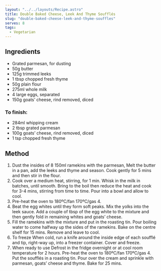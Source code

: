 ```yaml
---
layout: "../../layouts/Recipe.astro"
title: Double Baked Cheese, Leek And Thyme Soufflés
slug: "double-baked-cheese-leek-and-thyme-souffles"
serves: 8
tags:
  - Vegetarian
---
```


## Ingredients

- Grated parmesan, for dusting
- 50g butter
- 125g trimmed leeks
- 1 tbsp chopped fresh thyme
- 50g plain flour
- 275ml whole milk
- 4 large eggs, separated
- 150g goats’ cheese, rind removed, diced

### To finish:

- 284ml whipping cream
- 2 tbsp grated parmesan
- 100g goats’ cheese, rind removed, diced
- 1 tsp chopped fresh thyme

## Method

1. Dust the insides of 8 150ml ramekins with the parmesan, Melt the butter in a pan, add the leeks and thyme and season. Cook gently for 5 mins and then stir in the flour.
1. Cook over a medium heat, stirring, for 1 min. Whisk in the milk in batches, until smooth. Bring to the boil then reduce the heat and cook for 3-4 mins, stirring from time to time. Pour into a bowl and allow to cool.
1. Pre-heat the oven to 180ºC/fan 170ºC/gas 4.
1. Beat the egg whites until they form soft peaks. Mix the yolks into the leek sauce. Add a couple of tbsp of the egg white to the mixture and then gently fold in remaining whites and goats’ cheese.
1. Fill the ramekins with the mixture and put in the roasting tin. Pour boiling water to come halfway up the sides of the ramekins. Bake on the centre shelf for 15 mins. Remove and leave to cool.
1. To freeze When cold, run a knife around the inside edge of each soufflé and tip, right-way up, into a freezer container. Cover and freeze.
1. When ready to use Defrost in the fridge overnight or at cool room temperature for 2 hours. Pre-heat the oven to 180ºC/fan 170ºC/gas 4. Put the soufflés in a roasting tin. Pour over the cream and sprinkle with parmesan, goats’ cheese and thyme. Bake for 25 mins.